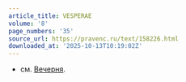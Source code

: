 ```yaml
---
article_title: VESPERAE
volume: '8'
page_numbers: '35'
source_url: https://pravenc.ru/text/158226.html
downloaded_at: '2025-10-13T10:19:02Z'
---
```


- см. [Вечерня](https://pravenc.ru/text/Вечерня.html).
